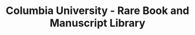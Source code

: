 ---
layout: repo
title: "Columbia University - Rare Book and Manuscript Library"
id: 21234
permalink: repos/21234/
---